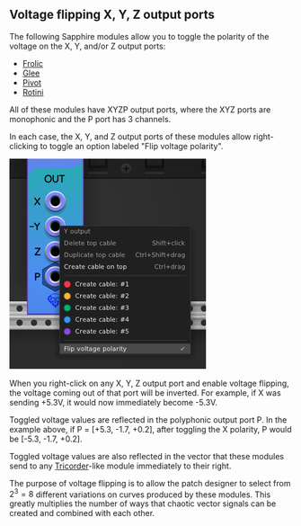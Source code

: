 ## Voltage flipping X, Y, Z output ports

The following Sapphire modules allow you to toggle the polarity
of the voltage on the X, Y, and/or Z output ports:

* [Frolic](Frolic.md)
* [Glee](Glee.md)
* [Pivot](Pivot.md)
* [Rotini](Rotini.md)

All of these modules have XYZP output ports, where the XYZ ports are monophonic
and the P port has 3 channels.

In each case, the X, Y, and Z output ports of these modules allow right-clicking
to toggle an option labeled "Flip voltage polarity".

![Flip voltage polarity menu option](images/voltage_flip.png)

When you right-click on any X, Y, Z output port and enable
voltage flipping, the voltage coming out of that port will be inverted.
For example, if X was sending +5.3V, it would now immediately become -5.3V.

Toggled voltage values are reflected in the polyphonic output port P.
In the example above, if P = [+5.3, -1.7, +0.2], after toggling the X polarity,
P would be [-5.3, -1.7, +0.2].

Toggled voltage values are also reflected in the vector that these modules
send to any [Tricorder](Tricorder.md)-like module immediately to their right.

The purpose of voltage flipping is to allow the patch designer to select from
$2^3=8$ different variations on curves produced by these modules.
This greatly multiplies the number of ways that chaotic vector signals
can be created and combined with each other.
